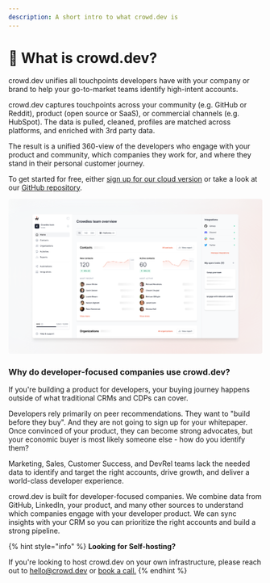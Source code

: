 ```yaml
---
description: A short intro to what crowd.dev is
---
```


# 👋 What is crowd.dev?

crowd.dev unifies all touchpoints developers have with your company or brand to help your go-to-market teams identify high-intent accounts.&#x20;

crowd.dev captures touchpoints across your community (e.g. GitHub or Reddit), product (open source or SaaS), or commercial channels (e.g. HubSpot). The data is pulled, cleaned, profiles are matched across platforms, and enriched with 3rd party data.&#x20;

The result is a unified 360-view of the developers who engage with your product and community, which companies they work for, and where they stand in their personal customer journey.&#x20;

To get started for free, either [sign up for our cloud version](https://www.crowd.dev/sign-up) or take a look at our [GitHub repository](https://github.com/CrowdDotDev/crowd.dev).

![](.gitbook/assets/docs-home.png)

### Why do developer-focused companies use crowd.dev?

If you're building a product for developers, your buying journey happens outside of what traditional CRMs and CDPs can cover.

Developers rely primarily on peer recommendations. They want to "build before they buy". And they are not going to sign up for your whitepaper. Once convinced of your product, they can become strong advocates, but your economic buyer is most likely someone else - how do you identify them?

Marketing, Sales, Customer Success, and DevRel teams lack the needed data to identify and target the right accounts, drive growth, and deliver a world-class developer experience.

crowd.dev is built for developer-focused companies. We combine data from GitHub, LinkedIn, your product, and many other sources to understand which companies engage with your developer product. We can sync insights with your CRM so you can prioritize the right accounts and build a strong pipeline.&#x20;

{% hint style="info" %}
**Looking for Self-hosting?**

If you're looking to host crowd.dev on your own infrastructure, please reach out to hello@crowd.dev or [book a call.](https://www.cal.com/reyero/30)
{% endhint %}
